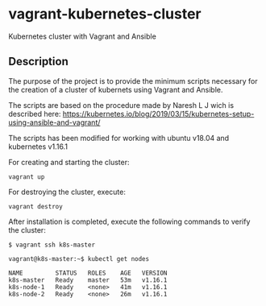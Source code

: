 # vagrant-kubernetes-cluster
Kubernetes cluster with Vagrant and Ansible

## Description
The purpose of the project is to provide the minimum scripts necessary for the creation of a cluster of kubernets using Vagrant and Ansible.

The scripts are based on the procedure made by Naresh L J wich is described here: https://kubernetes.io/blog/2019/03/15/kubernetes-setup-using-ansible-and-vagrant/

The scripts has been modified for working with ubuntu v18.04 and kubernetes v1.16.1

For creating and starting the cluster:
```
vagrant up
```

For destroying the cluster, execute:
```
vagrant destroy
```

After installation is completed, execute the following commands to verify the cluster:


```
$ vagrant ssh k8s-master

vagrant@k8s-master:~$ kubectl get nodes

NAME         STATUS   ROLES    AGE   VERSION
k8s-master   Ready    master   53m   v1.16.1
k8s-node-1   Ready    <none>   41m   v1.16.1
k8s-node-2   Ready    <none>   26m   v1.16.1

```
